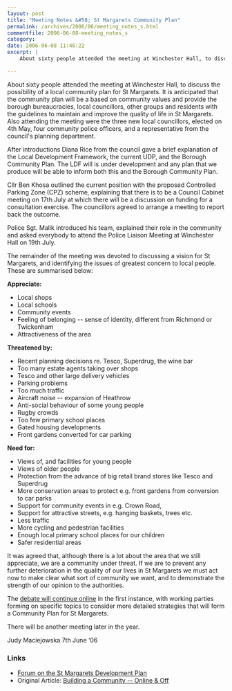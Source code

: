 ```yaml
---
layout: post
title: "Meeting Notes &#58; St Margarets Community Plan"
permalink: /archives/2006/06/meeting_notes_s.html
commentfile: 2006-06-08-meeting_notes_s
category: 
date: 2006-06-08 11:46:22
excerpt: |
    About sixty people attended the meeting at Winchester Hall, to discuss the possibility of a local community plan for St Margarets. It is anticipated that the community plan will be a based on community values and provide the borough bureaucracies, local councillors, other groups and residents with the guidelines to maintain and improve the quality of life in St Margarets. Also attending the meeting were the three new local councillors, elected on 4th May, four community police officers, and a representative from the council's planning department.

---
```


About sixty people attended the meeting at Winchester Hall, to discuss the possibility of a local community plan for St Margarets. It is anticipated that the community plan will be a based on community values and provide the borough bureaucracies, local councillors, other groups and residents with the guidelines to maintain and improve the quality of life in St Margarets. Also attending the meeting were the three new local councillors, elected on 4th May, four community police officers, and a representative from the council's planning department.

After introductions Diana Rice from the council gave a brief explanation of the Local Development Framework, the current UDP, and the Borough Community Plan. The LDF will is under development and any plan that we produce will be able to inform both this and the Borough Community Plan.

Cllr Ben Khosa outlined the current position with the proposed Controlled Parking Zone (CPZ) scheme, explaining that there is to be a Council Cabinet meeting on 17th July at which there will be a discussion on funding for a consultation exercise. The councillors agreed to arrange a meeting to report back the outcome.

Police Sgt. Malik introduced his team, explained their role in the community and asked everybody to attend the Police Liaison Meeting at Winchester Hall on 19th July.

The remainder of the meeting was devoted to discussing a vision for St Margarets, and identifying the issues of greatest concern to local people. These are summarised below:

**Appreciate:**

-   Local shops
-   Local schools
-   Community events
-   Feeling of belonging -- sense of identity, different from Richmond or Twickenham
-   Attractiveness of the area

**Threatened by:**

-   Recent planning decisions re. Tesco, Superdrug, the wine bar
-   Too many estate agents taking over shops
-   Tesco and other large delivery vehicles
-   Parking problems
-   Too much traffic
-   Aircraft noise -- expansion of Heathrow
-   Anti-social behaviour of some young people
-   Rugby crowds
-   Too few primary school places
-   Gated housing developments
-   Front gardens converted for car parking

**Need for:**

-   Views of, and facilities for young people
-   Views of older people
-   Protection from the advance of big retail brand stores like Tesco and Superdrug
-   More conservation areas to protect e.g. front gardens from conversion to car parks
-   Support for community events in e.g. Crown Road,
-   Support for attractive streets, e.g. hanging baskets, trees etc.
-   Less traffic
-   More cycling and pedestrian facilities
-   Enough local primary school places for our children
-   Safer residential areas

It was agreed that, although there is a lot about the area that we still appreciate, we are a community under threat. If we are to prevent any further deterioration in the quality of our lives in St Margarets we must act now to make clear what sort of community we want, and to demonstrate the strength of our opinion to the authorities.

The [debate will continue online](https://stmargarets.london/cgi-bin/yabb/YaBB.pl?board=LDF) in the first instance, with working parties forming on specific topics to consider more detailed strategies that will form a Community Plan for St Margarets.

There will be another meeting later in the year.

Judy Maciejowska
7th June ‘06

### Links

-   [Forum on the St Margarets Development Plan](https://stmargarets.london/cgi-bin/yabb/YaBB.pl?board=LDF)
-   Original Article: [Building a Community -- Online & Off](https://stmargarets.london/archives/2006/05/building_a_comm.html)
